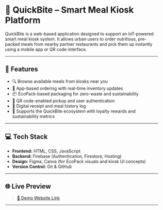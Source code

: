 # 🍱 QuickBite – Smart Meal Kiosk Platform

QuickBite is a web-based application designed to support an IoT-powered smart meal kiosk system. It allows urban users to order nutritious, pre-packed meals from nearby partner restaurants and pick them up instantly using a mobile app or QR code interface.

---

## 🚀 Features

- 🔍 Browse available meals from kiosks near you
- 🛒 App-based ordering with real-time inventory updates
- 📦 EcoPack-based packaging for zero-waste and sustainability
- 📱 QR code-enabled pickup and user authentication
- 🧾 Digital receipt and meal history log
- 🌱 Supports the QuickBite ecosystem with loyalty rewards and sustainability metrics

---

## 💻 Tech Stack

- **Frontend:** HTML, CSS, JavaScript
- **Backend:** Firebase (Authentication, Firestore, Hosting)
- **Design:** Figma, Canva (for EcoPack visuals and kiosk UI concepts)
- **Version Control:** Git & GitHub

---

## 🌐 Live Preview

> [🔗 Demo Website Link ](https://quickbite-joyful-interface.vercel.app/)  

---
